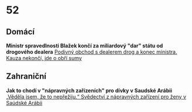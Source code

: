 # 52

## Domácí

**Ministr spravedlnosti Blažek končí za miliardový "dar" státu od drogového dealera** [Podivný obchod s dealerem drog a konec ministra. Kauza nekončí, jde o obří sumy](https://www.idnes.cz/zpravy/domaci/pavel-blazek-rezognoval-dar-bitcoin-dealer-drog.A250530_193209_domaci_misl?zdroj=otvirak)

## Zahraniční

**Jak to chodí v "nápravných zařízeních" pro dívky v Saudské Arábii** [„Věděla jsem, že to nepřežiju.“ Svědectví z nápravných zařízení pro ženy v Saúdské Arábii](https://www.novinky.cz/clanek/zahranicni-blizky-a-stredni-vychod-vedela-jsem-ze-to-nepreziju-svedectvi-z-napravnych-zarizeni-pro-zeny-v-saudske-arabii-40523174)
